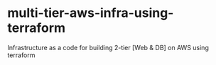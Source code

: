 # multi-tier-aws-infra-using-terraform
Infrastructure as a code for building 2-tier [Web &amp; DB] on AWS using terraform
